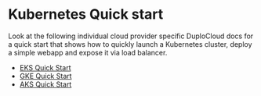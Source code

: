 # Kubernetes Quick start

Look at the following individual cloud provider specific DuploCloud docs for a quick start that shows how to quickly launch a Kubernetes cluster, deploy a simple webapp and expose it via load balancer.

* [EKS Quick Start](../overview/quick-start/)
* [GKE Quick Start](../overview-1/quick-start/)
* [AKS Quick Start](../overview-2/quick-start/)
